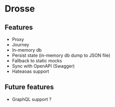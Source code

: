 # Drosse

## Features
- Proxy
- Journey
- In-memory db
- Persist state (in-memory db dump to JSON file)
- Fallback to static mocks
- Sync with OpenAPI (Swagger)
- Hateaoas support

## Future features
- GraphQL support ?
